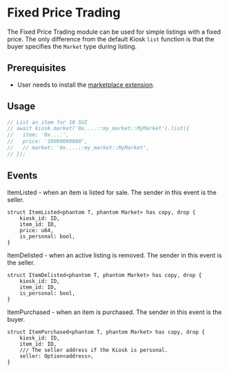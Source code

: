 # Fixed Price Trading

The Fixed Price Trading module can be used for simple listings with a fixed price. The only difference from the default Kiosk `list` function is that the buyer specifies the `Market` type during listing.

## Prerequisites

- User needs to install the [marketplace extension](./marketplace-adapter.md).

## Usage

```js
// List an item for 10 SUI
// await kiosk.market('0x....::my_market::MyMarket').list({
//   item: '0x....',
//   price: '10000000000',
//   // market: '0x....::my_market::MyMarket',
// });
```

## Events

ItemListed - when an item is listed for sale. The sender in this event is the seller.

```move
struct ItemListed<phantom T, phantom Market> has copy, drop {
    kiosk_id: ID,
    item_id: ID,
    price: u64,
    is_personal: bool,
}
```

ItemDelisted - when an active listing is removed. The sender in this event is the seller.

```move
struct ItemDelisted<phantom T, phantom Market> has copy, drop {
    kiosk_id: ID,
    item_id: ID,
    is_personal: bool,
}
```

ItemPurchased - when an item is purchased. The sender in this event is the buyer.

```move
struct ItemPurchased<phantom T, phantom Market> has copy, drop {
    kiosk_id: ID,
    item_id: ID,
    /// The seller address if the Kiosk is personal.
    seller: Option<address>,
}
```
